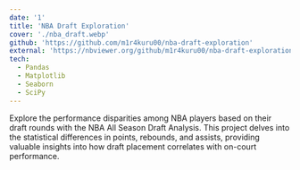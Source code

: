 ```yaml
---
date: '1'
title: 'NBA Draft Exploration'
cover: './nba_draft.webp'
github: 'https://github.com/m1r4kuru00/nba-draft-exploration'
external: 'https://nbviewer.org/github/m1r4kuru00/nba-draft-exploration/blob/main/NBA%20Draft%20Analysis.ipynb'
tech:
  - Pandas
  - Matplotlib
  - Seaborn
  - SciPy
---
```


Explore the performance disparities among NBA players based on their draft rounds with the NBA All Season Draft Analysis. This project delves into the statistical differences in points, rebounds, and assists, providing valuable insights into how draft placement correlates with on-court performance.
